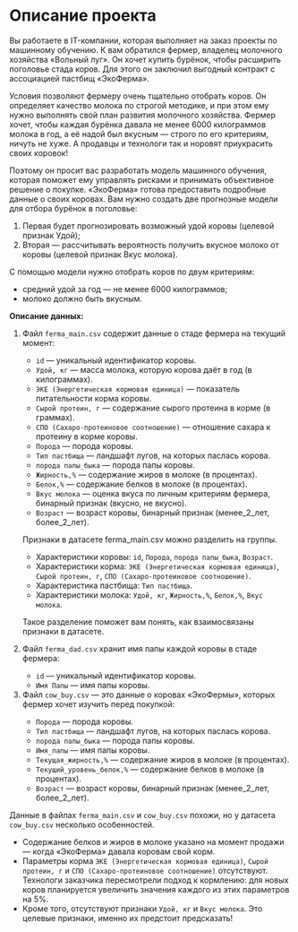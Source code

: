 <h1>Описание проекта</h1>

<p>Вы работаете в IT-компании, которая выполняет на заказ проекты по машинному обучению. К вам обратился фермер, владелец молочного хозяйства «Вольный луг». Он хочет купить бурёнок, чтобы расширить поголовье стада коров. Для этого он заключил выгодный контракт с ассоциацией пастбищ «ЭкоФерма».</p>
<p>Условия позволяют фермеру очень тщательно отобрать коров. Он определяет качество молока по строгой методике, и при этом ему нужно выполнять свой план развития молочного хозяйства. Фермер хочет, чтобы каждая бурёнка давала не менее 6000 килограммов молока в год, а её надой был вкусным — строго по его критериям, ничуть не хуже. А продавцы и технологи так и норовят приукрасить своих коровок!</p>
<p>Поэтому он просит вас разработать модель машинного обучения, которая поможет ему управлять рисками и принимать объективное решение о покупке. «ЭкоФерма» готова предоставить подробные данные о своих коровах. Вам нужно создать две прогнозные модели для отбора бурёнок в поголовье:</p>
<ol>
  <li>Первая будет прогнозировать возможный удой коровы (целевой признак Удой);</li>
  <li>Вторая — рассчитывать вероятность получить вкусное молоко от коровы (целевой признак Вкус молока).</li>
</ol>
<p>С помощью модели нужно отобрать коров по двум критериям:</p>
<ul>
  <li>средний удой за год — не менее 6000 килограммов;</li>
  <li>молоко должно быть вкусным.</li>
</ul>

<p><b>Описание данных:</b></p>
<ol>
  <li>Файл <code>ferma_main.csv</code> содержит данные о стаде фермера на текущий момент:</li>
  <ul>
    <li><code>id</code> — уникальный идентификатор коровы.</li>
    <li><code>Удой, кг</code> — масса молока, которую корова даёт в год (в килограммах).</li>
    <li><code>ЭКЕ (Энергетическая кормовая единица)</code> — показатель питательности корма коровы.</li>
    <li><code>Сырой протеин, г</code> — содержание сырого протеина в корме (в граммах).</li>
    <li><code>СПО (Сахаро-протеиновое соотношение)</code> — отношение сахара к протеину в корме коровы.</li>
    <li><code>Порода</code> — порода коровы.</li>
    <li><code>Тип пастбища</code> — ландшафт лугов, на которых паслась корова.</li>
    <li><code>порода папы_быка</code> — порода папы коровы.</li>
    <li><code>Жирность,%</code> — содержание жиров в молоке (в процентах).</li>
    <li><code>Белок,%</code> — содержание белков в молоке (в процентах).</li>
    <li><code>Вкус молока</code> — оценка вкуса по личным критериям фермера, бинарный признак (вкусно, не вкусно).</li>
    <li><code>Возраст</code> — возраст коровы, бинарный признак (менее_2_лет, более_2_лет).</li>
  </ul>
  <p>Признаки в датасете ferma_main.csv можно разделить на группы.</p>
  <ul>
    <li>Характеристики коровы: <code>id</code>, <code>Порода</code>, <code>порода папы_быка</code>, <code>Возраст</code>.</li>
    <li>Характеристики корма: <code>ЭКЕ (Энергетическая кормовая единица)</code>, <code>Сырой протеин, г</code>, <code>СПО (Сахаро-протеиновое соотношение)</code>.</li>
    <li>Характеристика пастбища: <code>Тип пастбища</code>.</li>
    <li>Характеристики молока: <code>Удой, кг</code>, <code>Жирность,%</code>, <code>Белок,%</code>, <code>Вкус молока</code>.</li>
  </ul>
  <p>Такое разделение поможет вам понять, как взаимосвязаны признаки в датасете.</p>
  <li>Файл <code>ferma_dad.csv</code> хранит имя папы каждой коровы в стаде фермера:</li>
  <ul>
    <li><code>id</code> — уникальный идентификатор коровы.</li>
    <li><code>Имя Папы</code> — имя папы коровы.</li>
  </ul>
  <li>Файл <code>cow_buy.csv</code> — это данные о коровах «ЭкоФермы», которых фермер хочет изучить перед покупкой:</li>
  <ul>
    <li><code>Порода</code> — порода коровы.</li>
    <li><code>Тип пастбища</code> — ландшафт лугов, на которых паслась корова.</li>
    <li><code>порода папы_быка</code> — порода папы коровы.</li>
    <li><code>Имя_папы</code> — имя папы коровы.</li>
    <li><code>Текущая_жирность,%</code> — содержание жиров в молоке (в процентах).</li>
    <li><code>Текущий_уровень_белок,%</code> — содержание белков в молоке (в процентах).</li>
    <li><code>Возраст</code> — возраст коровы, бинарный признак (менее_2_лет, более_2_лет).</li>
  </ul>
</ol>
<p>Данные в файлах <code>ferma_main.csv</code> и <code>cow_buy.csv</code> похожи, но у датасета <code>cow_buy.csv</code> несколько особенностей.</p>
<ul>
  <li>Содержание белков и жиров в молоке указано на момент продажи — когда «ЭкоФерма» давала коровам свой корм.</li>
  <li>Параметры корма <code>ЭКЕ (Энергетическая кормовая единица)</code>, <code>Сырой протеин, г</code> и <code>СПО (Сахаро-протеиновое соотношение)</code> отсутствуют. Технологи заказчика пересмотрели подход к кормлению: для новых коров планируется увеличить значения каждого из этих параметров на 5%.</li>
  <li>Кроме того, отсутствуют признаки <code>Удой, кг</code> и <code>Вкус молока</code>. Это целевые признаки, именно их предстоит предсказать!</li>
</ul>
